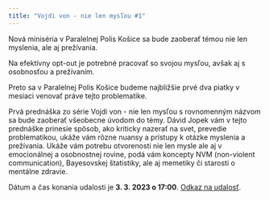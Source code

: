 ```yaml
---
title: "Vojdi von - nie len mysľou #1"
---
```

Nová miniséria v Paralelnej Polis Košice sa bude zaoberať témou nie len myslenia, ale aj prežívania.

Na efektívny opt-out je potrebné pracovať so svojou mysľou, avšak aj s osobnosťou a prežívaním.

Preto sa v Paralelnej Polis Košice budeme najbližšie prvé dva piatky v mesiaci venovať práve tejto problematike.

Prvá prednáška zo série Vojdi von - nie len mysľou s rovnomenným názvom sa bude zaoberať všeobecne úvodom do témy. Dávid Jopek vám v tejto prednáške prinesie spôsob, ako kriticky nazerať na svet, prevedie problematikou, ukáže vám rôzne nuansy a prístupy k otázke myslenia a prežívania. Ukáže vám potrebu otvorenosti nie len mysle ale aj v emocionálnej a osobnostnej rovine, podá vám koncepty NVM (non-violent communication), Bayesovskej štatistiky, ale aj memetiky či starosti o mentálne zdravie.

Dátum a čas konania udalosti je **3. 3. 2023 o 17:00**. [Odkaz na udalosť](https://www.facebook.com/events/547670437463283/).
